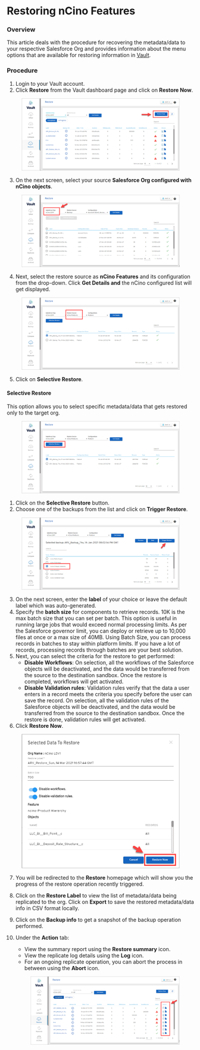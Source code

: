 # Restoring nCino Features

### Overview <a href="#overview" id="overview"></a>

This article deals with the procedure for recovering the metadata/data to your respective Salesforce Org and provides information about the menu options that are available for restoring information in [Vault](https://www.autorabit.com/products/vault-data-backup-recovery/).

### Procedure <a href="#procedure" id="procedure"></a>

1. Login to your Vault account.
2. Click **Restore** from the Vault dashboard page and click on **Restore Now**.

<figure><img src="../../.gitbook/assets/image (300).png" alt=""><figcaption></figcaption></figure>

3. On the next screen, select your source **Salesforce Org configured with nCino objects**.

<figure><img src="../../.gitbook/assets/image (301).png" alt=""><figcaption></figcaption></figure>

4. Next, select the restore source as **nCino Features** and its configuration from the drop-down. Click **Get Details and** the nCino configured list will get displayed.

<figure><img src="../../.gitbook/assets/image (302).png" alt=""><figcaption></figcaption></figure>

5. Click on **Selective Restore**.

#### Selective Restore <a href="#selective-restore" id="selective-restore"></a>

This option allows you to select specific metadata/data that gets restored only to the target org.

<figure><img src="../../.gitbook/assets/image (303).png" alt=""><figcaption></figcaption></figure>

1. Click on the **Selective Restore** button.
2. Choose one of the backups from the list and click on **Trigger Restore**.

<figure><img src="../../.gitbook/assets/image (304).png" alt=""><figcaption></figcaption></figure>

3. On the next screen, enter the **label** of your choice or leave the default label which was auto-generated.
4. Specify the **batch size** for components to retrieve records. 10K is the max batch size that you can set per batch. This option is useful in running large jobs that would exceed normal processing limits. As per the Salesforce governor limit, you can deploy or retrieve up to 10,000 files at once or a max size of 40MB. Using Batch Size, you can process records in batches to stay within platform limits. If you have a lot of records, processing records through batches are your best solution.
5. Next, you can select the criteria for the restore to get performed:
   * **Disable Workflows**: On selection, all the workflows of the Salesforce objects will be deactivated, and the data would be transferred from the source to the destination sandbox. Once the restore is completed, workflows will get activated.
   * **Disable Validation rules**: Validation rules verify that the data a user enters in a record meets the criteria you specify before the user can save the record. On selection, all the validation rules of the Salesforce objects will be deactivated, and the data would be transferred from the source to the destination sandbox. Once the restore is done, validation rules will get activated.
6. Click **Restore Now**.

<figure><img src="../../.gitbook/assets/image (305).png" alt="" width="512"><figcaption></figcaption></figure>

7. You will be redirected to the **Restore** homepage which will show you the progress of the restore operation recently triggered.
8. Click on the **Restore Label** to view the list of metadata/data being replicated to the org. Click on **Export** to save the restored metadata/data info in CSV format locally.
9. Click on the **Backup info** to get a snapshot of the backup operation performed.
10. Under the **Action** tab:

    * View the summary report using the **Restore summary** icon.
    * View the replicate log details using the **Log** icon.
    * For an ongoing replicate operation, you can abort the process in between using the **Abort** icon.

    <figure><img src="../../.gitbook/assets/image (306).png" alt=""><figcaption></figcaption></figure>
